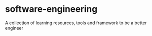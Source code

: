 # software-engineering
A collection of learning resources, tools and framework to be a better engineer
